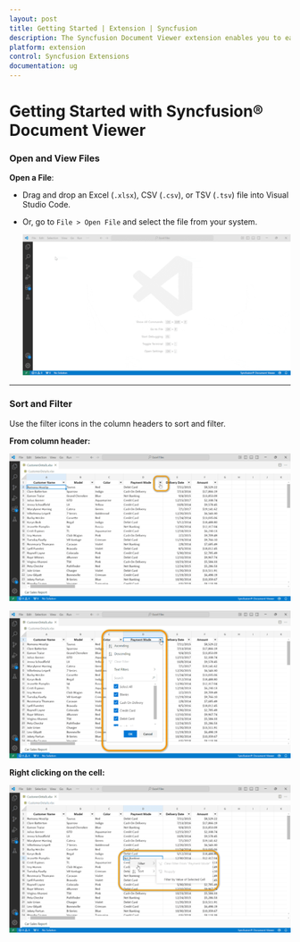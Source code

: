 ```yaml
---
layout: post
title: Getting Started | Extension | Syncfusion
description: The Syncfusion Document Viewer extension enables you to easily view and manage your documents within VSCode using our intuitive features.
platform: extension
control: Syncfusion Extensions
documentation: ug
---
```


# Getting Started with Syncfusion® Document Viewer

### Open and View Files

**Open a File**:

- Drag and drop an Excel (`.xlsx`), CSV (`.csv`), or TSV (`.tsv`) file into Visual Studio Code.

- Or, go to `File > Open File` and select the file from your system.

    ![OpenFile](images/OpenFile.gif)

---

### Sort and Filter

Use the filter icons in the column headers to sort and filter.

**From column header:**

   ![Filter-Icon](images/Filter-Icon.png)

   ![FilterDropdown](images/FilterDropdown.png)

**Right clicking on the cell:**

   ![CellFilter](images/CellFilter.png)